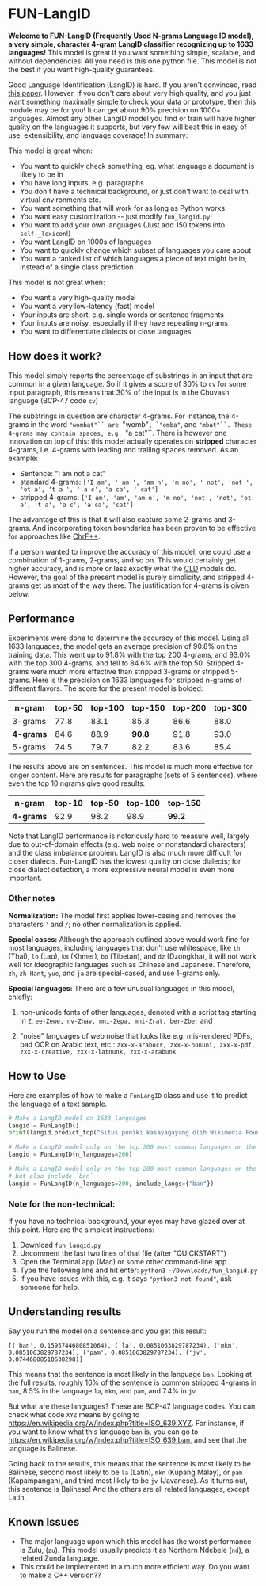 # FUN-LangID


**Welcome to FUN-LangID (Frequently Used N-grams Language ID model), a very
simple, character 4-gram LangID classifier recognizing up to 1633 languages!**
This model is great if you want something simple, scalable, and without
dependencies! All you need is this one python file. This model is not the best
if you want high-quality guarantees.

Good Language Identification (LangID) is hard. If you aren't convinced, read
[this paper](https://arxiv.org/pdf/2010.14571.pdf). However, if you don't care
about very high quality, and you just want something maximally simple to check
your data or prototype, then this module may be for you! It can get about 90%
precision on 1000+ languages. Almost any other LangID model you find or train
will have higher quality on the languages it supports, but very few will beat
this in easy of use, extensibility, and language coverage! In summary:

This model is great when:

*   You want to quickly check something, eg. what language a document is likely
    to be in
*   You have long inputs, e.g. paragraphs
*   You don't have a technical background, or just don't want to deal with
    virtual environments etc.
*   You want something that will work for as long as Python works
*   You want easy customization -- just modify `fun_langid.py`!
*   You want to add your own languages (Just add 150 tokens into `self._lexicon`!)
*   You want LangID on 1000s of languages
*   You want to quickly change which subset of languages you care about
*   You want a ranked list of which languages a piece of text might be in,
    instead of a single class prediction

This model is not great when:

  * You want a very high-quality model
  * You want a very low-latency (fast) model
  * Your inputs are short, e.g. single words or sentence fragments
  * Your inputs are noisy, especially if they have repeating n-grams
  * You want to differentiate dialects or close languages


## How does it work?

This model simply reports the percentage of substrings in an input that are
common in a given language. So if it gives a score of 30% to `cv` for some input
paragraph, this means that 30% of the input is in the Chuvash language (BCP-47
code `cv`)

The substrings in question are character 4-grams. For instance, the 4-grams
in the word `"wombat"`` are `"womb"``, `"omba"``, and `"mbat"``. These 4-grams
may contain spaces, e.g. `"a cat"``. There is however one innovation on top of
this: this model actually operates on **stripped** character 4-grams, i.e.
4-grams with leading and trailing spaces removed. As an example:

  * Sentence: "I am not a cat"
  * standard 4-grams: `['I am', ' am ', 'am n', 'm no', ' not', 'not ', 'ot a', 't a ', ' a c', 'a ca', ' cat']`
  * stripped 4-grams: `['I am', 'am', 'am n', 'm no', 'not', 'not', 'ot a', 't a', 'a c', 'a ca', 'cat']`

The advantage of this is that it will also capture some 2-grams and 3-grams. And
incorporating token boundaries has been proven to be effective for approaches
like [ChrF++](https://www.statmt.org/wmt17/pdf/WMT70.pdf).

If a person wanted to improve the accuracy of this model, one could use a
combination of 1-grams, 2-grams, and so on. This would certainly get higher
accuracy, and is more or less exactly what the
[CLD](https://github.com/mzsanford/cld) models do. However, the goal of the
present model is purely simplicity, and stripped 4-grams get us most of the way
there. The justification for 4-grams is given below.

## Performance

Experiments were done to determine the accuracy of this model. Using all 1633
languages, the model gets an average precision of 90.8% on the training data.
This went up to 91.8% with the top 200 4-grams, and 93.0% with the top 300
4-grams, and fell to 84.6% with the top 50. Stripped 4-grams were much more
effective than stripped 3-grams or stripped 5-grams. Here is the precision on
1633 languages for stripped n-grams of different flavors. The score for the
present model is bolded:

n-gram  | top-50 |top-100 | **top-150** |top-200 |top-300 |
--------|--------|--------|--------|--------|--------|
3-grams | 77.8   | 	83.1  | 	85.3 | 	86.6  | 	88.0 |
**4-grams** | 84.6   | 	88.9  | 	**90.8** | 	91.8  | 	93.0 |
5-grams | 74.5   | 	79.7  | 	82.2 | 	83.6  | 	85.4 |

The results above are on sentences. This model is much more effective for longer
content. Here are results for paragraphs (sets of 5 sentences), where even the
top 10 ngrams give good results:

n-gram  | top-10 |top-50 |top-100 | **top-150**
--------|--------|--------|---------|--------|
**4-grams** | 92.9   | 	98.2  | 	98.9 | 	**99.2**  |

Note that LangID performance is notoriously hard to measure well, largely due to
out-of-domain effects (e.g. web noise or nonstandard characters) and the class
imbalance problem. LangID is also much more difficult for closer dialects.
Fun-LangID has the lowest quality on close dialects; for close dialect
detection, a more expressive neural model is even more important.


### Other notes

**Normalization:** The model first applies lower-casing and removes the
characters `'` and `/`; no other normalization is applied.

**Special cases:** Although the approach outlined above would work fine for most
languages, including languages that don't use whitespace, like `th` (Thai), 
`lo` (Lao), `km` (Khmer), `bo` (Tibetan), and `dz` (Dzongkha), it will not work
well for ideographic languages such as Chinese and Japanese. Therefore, `zh`, 
`zh-Hant`, `yue`, and `ja` are special-cased, and use 1-grams only.

**Special languages:** There are a few unusual languages in this model, chiefly:

1. non-unicode fonts of other languages, denoted with a script tag starting in
`Z`: `ee-Zewe, nv-Znav, mni-Zepa, mni-Zrat, ber-Zber` and

2. "noise"
languages of web noise that looks like e.g. mis-rendered PDFs, bad OCR on Arabic
text, etc.: `zxx-x-arabocr, zxx-x-nonuni, zxx-x-pdf, zxx-x-creative, zxx-x-latnunk, zxx-x-arabunk`


## How to Use

Here are examples of how to make a `FunLangID` class and use it to predict the
language of a text sample.

```python
# Make a LangID model on 1633 languages
langid = FunLangID()
print(langid.predict_top("Situs puniki kasayagayang olih Wikimédia Foundation tur bebas cingakin olih parajanané makasami."))

# Make a LangID model only on the top 200 most common languages on the web
langid = FunLangID(n_languages=200)

# Make a LangID model only on the top 200 most common languages on the web,
# but also include `ban`
langid = FunLangID(n_languages=200, include_langs={"ban"})
```

### Note for the non-technical:

If you have no technical background, your
eyes may have glazed over at this point. Here are the simplest instructions:

1.  Download `fun_langid.py`
2.  Uncomment the last two lines of that file (after "QUICKSTART")
3.  Open the Terminal app (Mac) or some other command-line app
4.  Type the following line and hit enter: `python3 ~/Downloads/fun_langid.py`
5.  If you have issues with this, e.g. it says `"python3 not found"`, ask someone
    for help.

## Understanding results
Say you run the model on a sentence and you get this result:

```
[('ban', 0.1595744680851064), ('la', 0.0851063829787234), ('mkn', 0.0851063829787234), ('pam', 0.0851063829787234), ('jv', 0.07446808510638298)]
```

This means that the sentence is most likely in the language `ban`. Looking at
the full results, roughly 16% of the sentence is common stripped 4-grams in
`ban`, 8.5% in the language `la`, `mkn`, and `pam`, and 7.4% in `jv`.

But what are these languages? These are BCP-47 language codes. You can check
what code `XYZ` means by going to
https://en.wikipedia.org/w/index.php?title=ISO_639:XYZ. For instance, if you
want to know what this language `ban` is, you can go to
https://en.wikipedia.org/w/index.php?title=ISO_639:ban, and see that the
language is Balinese.

Going back to the results, this means that the sentence is most likely to be
Balinese, second most likely to be `la` (Latin), `mkn` (Kupang Malay), or `pam`
(Kapampangan), and third most likely to be `jv` (Javanese). As it turns out,
this sentence is Balinese! And the others are all related languages, except 
Latin.

## Known Issues

* The major language upon which this model has the worst performance is Zulu,
  (`zu`).  This model usually predicts it as Northern Ndebele (`nd`), a related
  Zunda language.
* This could be implemented in a much more efficient way. Do you want to make
  a C++ version??

